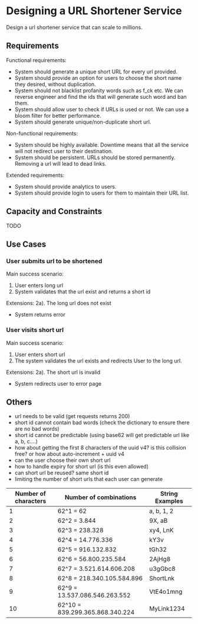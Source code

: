 # Designing a URL Shortener Service

Design a url shortener service that can scale to millions.

## Requirements

Functional requirements:
- System should generate a unique short URL for every url provided.
- System should provide an option for users to choose the short name they desired, without duplication.
- System should not blacklist profanity words such as f_ck etc. We can reverse engineer and find the ids that will generate such word and ban them.
- System should allow user to check if URLs is used or not. We can use a bloom filter for better performance.
- System should generate unique/non-duplicate short url.

Non-functional requirements:
- System should be highly available. Downtime means that all the service will not redirect user to their destination.
- System should be persistent. URLs should be stored permanently. Removing a url will lead to dead links.

Extended requirements:
- System should provide analytics to users.
- System should provide login to users for them to maintain their URL list.

## Capacity and Constraints

TODO


## Use Cases

### User submits url to be shortened

Main success scenario:
1. User enters long url
2. System validates that the url exist and returns a short id

Extensions:
2a). The long url does not exist
  - System returns error
  
  
### User visits short url
Main success scenario:
1. User enters short url
2. The system validates the url exists and redirects User to the long url.

Extensions:
2a). The short url is invalid
  - System redirects user to error page


## Others

- url needs to be valid (get requests returns 200)
- short id cannot contain bad words (check the dictionary to ensure there are no bad words)
- short id cannot be predictable (using base62 will get predictable url like a, b, c….)
- how about getting the first 8 characters of the uuid v4? is this collision free? or how about auto-increment + uuid v4
- can the user choose their own short url
- how to handle expiry for short url (is this even allowed)
- can short url be reused? same short id
- limiting the number of short urls that each user can generate


| Number of characters	| Number of combinations | String Examples |
| - | - | - | 
| 1	| 62^1 = 62 | 	a, b, 1, 2| 
| 2	| 62^2 = 3.844	| 9X, aB| 
| 3	| 62^3 = 238.328	| xy4, LnK| 
| 4	| 62^4 = 14.776.336	| kY3v| 
| 5	| 62^5 = 916.132.832	| tGh32| 
| 6	| 62^6 = 56.800.235.584	| 2AjHg8| 
| 7	| 62^7 = 3.521.614.606.208	| u3gGbc8| 
| 8	| 62^8 = 218.340.105.584.896	| ShortLnk| 
| 9	| 62^9 = 13.537.086.546.263.552	| VtE4o1mng| 
| 10	| 62^10 = 839.299.365.868.340.224	| MyLink1234| 
